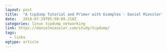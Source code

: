 ```yaml
---
layout: post 
title:  "A tcpdump Tutorial and Primer with Examples - Daniel Miessler" 
date:   2018-07-29T05:50:09.218Z 
categories: linux tcpdump networking 
link: https://danielmiessler.com/study/tcpdump/ 
tags:
  - links
ogtype: article 
---
```


